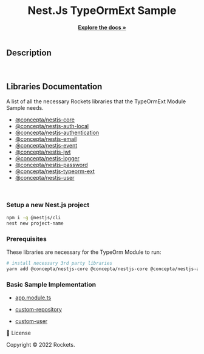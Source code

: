 <div align="center">
  <h1 align="center">Nest.Js TypeOrmExt Sample</h1>

<p align="center">
    <a href="https://github.com"><strong>Explore the docs »</strong></a>
    <br />
    <br />
  </p>
</div>

## Description

</br>

## Libraries Documentation

A list of all the necessary Rockets libraries that the TypeOrmExt Module Sample needs.

- [@concepta/nestjs-core](https://www.google.com)
- [@concepta/nestjs-auth-local](https://github.com)
- [@concepta/nestjs-authentication](https://github.com)
- [@concepta/nestjs-email](https://github.com)
- [@concepta/nestjs-event](https://github.com)
- [@concepta/nestjs-jwt](https://github.com)
- [@concepta/nestjs-logger](https://github.com)
- [@concepta/nestjs-password](https://github.com)
- [@concepta/nestjs-typeorm-ext](https://github.com)
- [@concepta/nestjs-user](https://github.com)

</br>

### Setup a new Nest.js project

```zsh
npm i -g @nestjs/cli
nest new project-name
```

### Prerequisites

These libraries are necessary for the TypeOrm Module to run:

```zsh
# install necessary 3rd party libraries
yarn add @concepta/nestjs-core @concepta/nestjs-core @concepta/nestjs-auth-local @concepta/nestjs-authentication @concepta/nestjs-email @concepta/nestjs-event @concepta/nestjs-jwt @concepta/nestjs-logger @concepta/nestjs-password @concepta/nestjs-typeorm-ext @concepta/nestjs-user
```

### Basic Sample Implementation

- [app.module.ts](packages/nestjs-samples/src/06-typeorm-ext/app.module.ts)

- [custom-repository](packages/nestjs-samples/src/06-typeorm-ext/app.module.ts)

- [custom-user](packages/nestjs-samples/src/06-typeorm-ext/app.module.ts)

📝 License

Copyright © 2022 Rockets.
